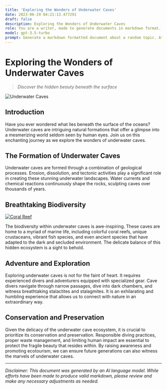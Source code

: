 ```yaml
---
title: 'Exploring the Wonders of Underwater Caves'
date: 2023-06-29 04:21:13.477291
draft: false
description: Exploring the Wonders of Underwater Caves
role: You are a writer, made to generate documents in markdown format. It is very important that all of the documents you generate are in valid markdown format.
model: gpt-3.5-turbo
prompt: Generate a markdown formatted document about a random topic. At the bottom, include a disclaimer explaining that the document was generated by you. The first line of the document should be the title. Make sure that the entire document is in proper markdown format, using a mix of various tags to make the document visually appealing.
---
```


# Exploring the Wonders of Underwater Caves

> *Discover the hidden beauty beneath the surface*

![Underwater Caves](https://example.com/underwater-cave-image.jpg)

## Introduction

Have you ever wondered what lies beneath the surface of the oceans? Underwater caves are intriguing natural formations that offer a glimpse into a mesmerizing world seldom seen by human eyes. Join us on this enchanting journey as we explore the wonders of underwater caves.

## The Formation of Underwater Caves

Underwater caves are formed through a combination of geological processes. Erosion, dissolution, and tectonic activities play a significant role in creating these stunning underwater landscapes. Water currents and chemical reactions continuously shape the rocks, sculpting caves over thousands of years.

## Breathtaking Biodiversity

[![Coral Reef](https://example.com/coral-reef-image.jpg)](https://example.com/coral-reef-article)

The biodiversity within underwater caves is awe-inspiring. These caves are home to a myriad of marine life, including colorful coral reefs, unique crustaceans, vibrant fish species, and even ancient species that have adapted to the dark and secluded environment. The delicate balance of this hidden ecosystem is a sight to behold.

## Adventure and Exploration

Exploring underwater caves is not for the faint of heart. It requires experienced divers and adventurers equipped with specialized gear. Cave divers navigate through narrow passages, dive into dark chambers, and witness breathtaking stalactites and stalagmites. It is an exhilarating and humbling experience that allows us to connect with nature in an extraordinary way.

## Conservation and Preservation

Given the delicacy of the underwater cave ecosystem, it is crucial to prioritize its conservation and preservation. Responsible diving practices, proper waste management, and limiting human impact are essential to protect the fragile beauty that resides within. By raising awareness and promoting ecotourism, we can ensure future generations can also witness the marvels of underwater caves.

---

*Disclaimer: This document was generated by an AI language model. While efforts have been made to produce valid markdown, please review and make any necessary adjustments as needed.*